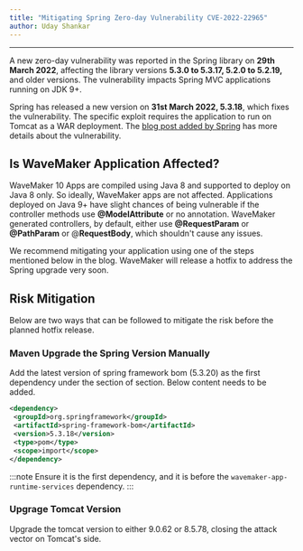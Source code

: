 ```yaml
---
title: "Mitigating Spring Zero-day Vulnerability CVE-2022-22965"
author: Uday Shankar
---
```

---

A new zero-day vulnerability was reported in the Spring library on **29th March 2022**, affecting the library versions **5.3.0 to 5.3.17, 5.2.0 to 5.2.19,** and older versions. The vulnerability impacts Spring MVC applications running on JDK 9+. 

Spring has released a new version on **31st March 2022, 5.3.18**, which fixes the vulnerability. The specific exploit requires the application to run on Tomcat as a WAR deployment. The [blog post added by Spring](https://spring.io/blog/2022/03/31/spring-framework-rce-early-announcement) has more details about the vulnerability.

<!-- truncate -->

## Is WaveMaker Application Affected?

WaveMaker 10 Apps are compiled using Java 8 and supported to deploy on Java 8 only. So ideally, WaveMaker apps are not affected. Applications deployed on Java 9+ have slight chances of being vulnerable if the controller methods use **@ModelAttribute** or no annotation. WaveMaker generated controllers, by default, either use **@RequestParam** or **@PathParam** or @**RequestBody**, which shouldn't cause any issues. 

We recommend mitigating your application using one of the steps mentioned below in the blog. WaveMaker will release a hotfix to address the Spring upgrade very soon.

## Risk Mitigation

Below are two ways that can be followed to mitigate the risk before the planned hotfix release.

### Maven Upgrade the Spring Version Manually

Add the latest version of spring framework bom (5.3.20) as the first dependency under the <dependencies> section of <dependencyManagement> section. Below content needs to be added.

```xml
<dependency>
 <groupId>org.springframework</groupId>
 <artifactId>spring-framework-bom</artifactId>
 <version>5.3.18</version>
 <type>pom</type>
 <scope>import</scope>
</dependency>
```

:::note
Ensure it is the first dependency, and it is before the `wavemaker-app-runtime-services` dependency.
:::
 
### Upgrage Tomcat Version

Upgrade the tomcat version to either 9.0.62 or 8.5.78, closing the attack vector on Tomcat's side.

